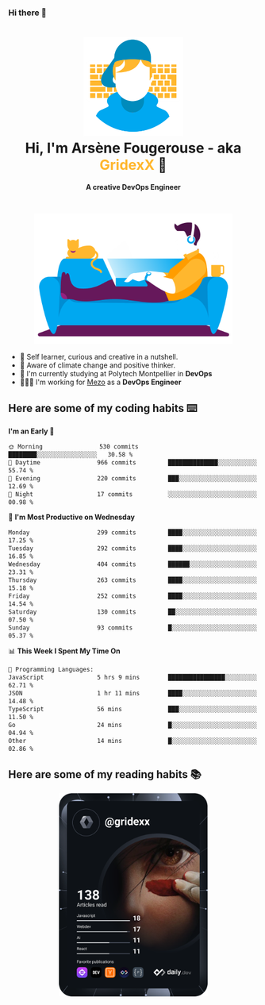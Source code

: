 ### Hi there 👋

<!--
**GridexX/gridexx** is a ✨ _special_ ✨ repository because its `README.md` (this file) appears on your GitHub profile.

Here are some ideas to get you started:

- 🔭 I’m currently working on ...
- 🌱 I’m currently learning ...
- 👯 I’m looking to collaborate on ...
- 🤔 I’m looking for help with ...
- 💬 Ask me about ...
- 📫 How to reach me: ...
- 😄 Pronouns: ...
- ⚡ Fun fact: ...
-->


<!-- Header -->
<h1 align="center">
  <img src="./images/user_profile.png" width="200">
  <br>
  Hi, I'm Arsène Fougerouse - aka <span style="color:#ffb72e">GridexX</span> 👋
</h1>


<p align="center">
  <b>A creative DevOps Engineer </b>
</p>
<br/>
<p align="center">
  <img src="./images/man_couch.png" width="400">
</p>

- 🎨 Self learner, curious and creative in a nutshell. 
- 🌱 Aware of climate change and positive thinker.
- 📕 I'm currently studying at Polytech Montpellier in **DevOps**
- 👨🏻‍💻 I'm working for [Mezo](https://meso-lr.umontpellier.fr/) as a **DevOps Engineer**


## Here are some of my coding habits ⌨️

<!-- Add a section about tech and Ops stack
  Like this one : https://github.com/Xanthus58#-tech-stack
-->
<!--START_SECTION:waka-->
**I'm an Early 🐤** 

```text
🌞 Morning                530 commits         ████████░░░░░░░░░░░░░░░░░   30.58 % 
🌆 Daytime                966 commits         ██████████████░░░░░░░░░░░   55.74 % 
🌃 Evening                220 commits         ███░░░░░░░░░░░░░░░░░░░░░░   12.69 % 
🌙 Night                  17 commits          ░░░░░░░░░░░░░░░░░░░░░░░░░   00.98 % 
```
📅 **I'm Most Productive on Wednesday** 

```text
Monday                   299 commits         ████░░░░░░░░░░░░░░░░░░░░░   17.25 % 
Tuesday                  292 commits         ████░░░░░░░░░░░░░░░░░░░░░   16.85 % 
Wednesday                404 commits         ██████░░░░░░░░░░░░░░░░░░░   23.31 % 
Thursday                 263 commits         ████░░░░░░░░░░░░░░░░░░░░░   15.18 % 
Friday                   252 commits         ████░░░░░░░░░░░░░░░░░░░░░   14.54 % 
Saturday                 130 commits         ██░░░░░░░░░░░░░░░░░░░░░░░   07.50 % 
Sunday                   93 commits          █░░░░░░░░░░░░░░░░░░░░░░░░   05.37 % 
```


📊 **This Week I Spent My Time On** 

```text
💬 Programming Languages: 
JavaScript               5 hrs 9 mins        ████████████████░░░░░░░░░   62.71 % 
JSON                     1 hr 11 mins        ████░░░░░░░░░░░░░░░░░░░░░   14.48 % 
TypeScript               56 mins             ███░░░░░░░░░░░░░░░░░░░░░░   11.50 % 
Go                       24 mins             █░░░░░░░░░░░░░░░░░░░░░░░░   04.94 % 
Other                    14 mins             █░░░░░░░░░░░░░░░░░░░░░░░░   02.86 % 
```


<!--END_SECTION:waka-->

## Here are some of my reading habits 📚
<div  align="center">
  <img src="./images/devcard.svg" width="300">
</div>
